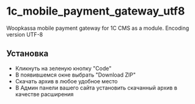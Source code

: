 # 1c_mobile_payment_gateway_utf8
Woopkassa mobile payment gateway for 1C CMS as a module. Encoding version UTF-8
## Установка
* Кликнуть на зеленую кнопку "Code"
* В появившемся окне выбрать "Download ZIP"
* Скачать архив в любое удобное место
* В Админ панели вашего сайта установить скачанный архив в качестве расширения
